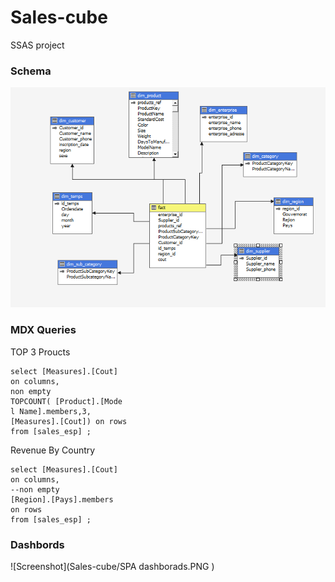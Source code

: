 # Sales-cube
SSAS project

### Schema

![Screenshot](Picture1.png)

### MDX Queries

TOP 3 Proucts
```
select [Measures].[Cout]
on columns,
non empty
TOPCOUNT( [Product].[Mode
l Name].members,3,
[Measures].[Cout]) on rows
from [sales_esp] ;
```
Revenue By Country
```
select [Measures].[Cout]
on columns,
--non empty
[Region].[Pays].members
on rows
from [sales_esp] ;
```

### Dashbords

![Screenshot](Sales-cube/SPA dashborads.PNG )
